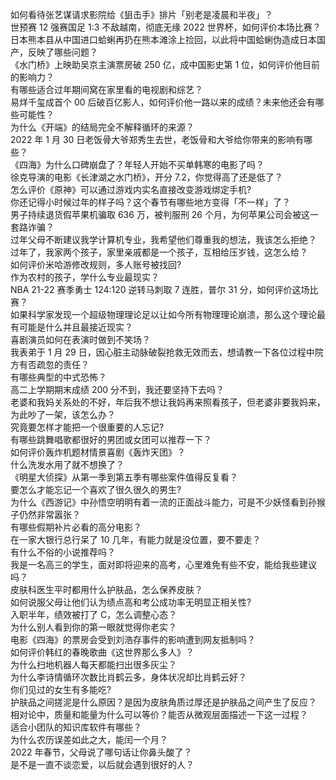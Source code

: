 如何看待张艺谋请求影院给《狙击手》排片「别老是凌晨和半夜」？  
世预赛 12 强赛国足 1:3 不敌越南，彻底无缘 2022 世界杯，如何评价本场比赛？  
日本熊本县从中国进口蛤蜊再扔在熊本滩涂上捡回，以此将中国蛤蜊伪造成日本国产，反映了哪些问题？  
《水门桥》上映助吴京主演票房破 250 亿，成中国影史第 1 位，如何评价他目前的影响力？  
有哪些适合过年期间窝在家里看的电视剧和综艺？  
易烊千玺成首个 00 后破百亿影人，如何评价他一路以来的成绩？未来他还会有哪些可能性？  
为什么《开端》的结局完全不解释循环的来源？  
2022 年 1 月 30 日老饭骨大爷郑秀生去世，老饭骨和大爷给你带来的影响有哪些？  
《四海》为什么口碑崩盘了？年轻人开始不买单韩寒的电影了吗？  
徐克导演的电影《长津湖之水门桥》，开分 7.2，你觉得高了还是低了？  
怎么评价《原神》可以通过游戏内实名直接改变游戏绑定手机?  
你还记得小时候过年的样子吗？这个春节有哪些地方变得「不一样」了？  
男子持续退货假苹果机骗取 636 万，被判服刑 26 个月，为何苹果公司会被这一套路诈骗？  
过年父母不断建议我学计算机专业，我希望他们尊重我的想法，我该怎么拒绝？  
过年了，我家两个孩子，家里亲戚都是一个孩子，互相给压岁钱，这怎么给？  
如何评价米哈游修改规则，多人账号被找回?  
作为农村的孩子，学什么专业最现实？  
NBA 21-22 赛季勇士 124:120 逆转马刺取 7 连胜，普尔 31 分，如何评价这场比赛？  
如果科学家发现一个超级物理理论足以让如今所有物理理论崩溃，那么这个理论最有可能是什么并且最接近现实？  
喜剧演员如何在表演时做到不笑场？  
我表弟于 1 月 29 日，因心脏主动脉破裂抢救无效而去，想请教一下各位过程中院方有否疏忽的责任？  
有哪些典型的中式恐怖？  
高二上学期期末成绩 200 分不到，我还要坚持下去吗？  
老婆和我妈关系处的不好，年后我不想让我妈再来照看孩子，但老婆非要我妈来，为此吵了一架，该怎么办？  
究竟要怎样才能把一个很重要的人忘记?  
有哪些跳舞唱歌都很好的男团或女团可以推荐一下？  
如何评价轰炸机题材情景喜剧《轰炸天团》？  
什么洗发水用了就不想换了？  
《明星大侦探》从第一季到第五季有哪些案件值得反复看？  
要怎么才能忘记一个喜欢了很久很久的男生?  
为什么《西游记》中孙悟空明明有着一流的正面战斗能力，可是不少妖怪看到孙猴子仍然非常嚣张？  
有哪些假期补片必看的高分电影？  
在一家大银行总行呆了 10 几年，有能力就是没位置，要不要走？  
有什么不俗的小说推荐吗？  
我是一名高三的学生，面对即将迎来的高考，心里难免有些不安，能给我些建议吗？  
皮肤科医生平时都用什么护肤品，怎么保养皮肤？  
如何说服父母让他们认为绩点高和考公成功率无明显正相关性?  
入职半年，绩效被打了 C，怎么调整心态？  
为什么别人看到你的第一眼就觉得你老实？  
电影《四海》的票房会受到刘浩存事件的影响遭到网友抵制吗？  
如何评价韩红的春晚歌曲《这世界那么多人》？  
为什么扫地机器人每天都能扫出很多灰尘？  
为什么李诗情循环次数比肖鹤云多，身体状况却比肖鹤云好？  
你们见过的女生有多能吃?  
护肤品之间搓泥是什么原因？是因为皮肤角质过厚还是护肤品之间产生了反应？  
相对论中，质量和能量为什么可以等价？能否从微观层面描述一下这一过程？  
适合小团队的知识库软件有哪些？  
为什么农历误差如此之大，能闰一个月？  
2022 年春节，父母说了哪句话让你鼻头酸了？  
是不是一直不谈恋爱，以后就会遇到很好的人？  
